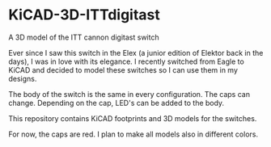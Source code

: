 # KiCAD-3D-ITTdigitast
A 3D model of the ITT cannon digitast switch

Ever since I saw this switch in the Elex (a junior edition of Elektor back in the days), I was in love with its elegance.
I recently switched from Eagle to KiCAD and decided to model these switches so I can use them in my designs.

The body of the switch is the same in every configuration. The caps can change. Depending on the cap, LED's can be added to the body.

This repository contains KiCAD footprints and 3D models for the switches.

For now, the caps are red. I plan to make all models also in different colors.

